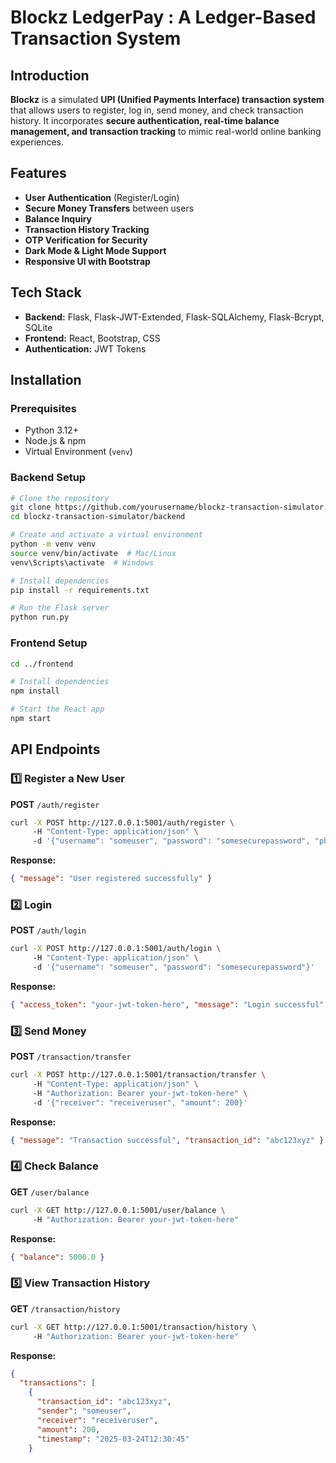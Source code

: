 # Blockz LedgerPay : A Ledger-Based Transaction System

## Introduction
**Blockz** is a simulated **UPI (Unified Payments Interface) transaction system** that allows users to register, log in, send money, and check transaction history. It incorporates **secure authentication, real-time balance management, and transaction tracking** to mimic real-world online banking experiences.

## Features
- **User Authentication** (Register/Login)
- **Secure Money Transfers** between users
- **Balance Inquiry**
- **Transaction History Tracking**
- **OTP Verification for Security**
- **Dark Mode & Light Mode Support**
- **Responsive UI with Bootstrap**

## Tech Stack
- **Backend:** Flask, Flask-JWT-Extended, Flask-SQLAlchemy, Flask-Bcrypt, SQLite
- **Frontend:** React, Bootstrap, CSS
- **Authentication:** JWT Tokens

## Installation
### Prerequisites
- Python 3.12+
- Node.js & npm
- Virtual Environment (`venv`)

### Backend Setup
```sh
# Clone the repository
git clone https://github.com/yourusername/blockz-transaction-simulator.git
cd blockz-transaction-simulator/backend

# Create and activate a virtual environment
python -m venv venv
source venv/bin/activate  # Mac/Linux
venv\Scripts\activate  # Windows

# Install dependencies
pip install -r requirements.txt

# Run the Flask server
python run.py
```

### Frontend Setup
```sh
cd ../frontend

# Install dependencies
npm install

# Start the React app
npm start
```

## API Endpoints
### 1️⃣ Register a New User
**POST** `/auth/register`
```sh
curl -X POST http://127.0.0.1:5001/auth/register \ 
     -H "Content-Type: application/json" \ 
     -d '{"username": "someuser", "password": "somesecurepassword", "phone_number": "9876543210"}'
```
**Response:**
```json
{ "message": "User registered successfully" }
```

### 2️⃣ Login
**POST** `/auth/login`
```sh
curl -X POST http://127.0.0.1:5001/auth/login \ 
     -H "Content-Type: application/json" \ 
     -d '{"username": "someuser", "password": "somesecurepassword"}'
```
**Response:**
```json
{ "access_token": "your-jwt-token-here", "message": "Login successful" }
```

### 3️⃣ Send Money
**POST** `/transaction/transfer`
```sh
curl -X POST http://127.0.0.1:5001/transaction/transfer \ 
     -H "Content-Type: application/json" \ 
     -H "Authorization: Bearer your-jwt-token-here" \ 
     -d '{"receiver": "receiveruser", "amount": 200}'
```
**Response:**
```json
{ "message": "Transaction successful", "transaction_id": "abc123xyz" }
```

### 4️⃣ Check Balance
**GET** `/user/balance`
```sh
curl -X GET http://127.0.0.1:5001/user/balance \ 
     -H "Authorization: Bearer your-jwt-token-here"
```
**Response:**
```json
{ "balance": 5000.0 }
```

### 5️⃣ View Transaction History
**GET** `/transaction/history`
```sh
curl -X GET http://127.0.0.1:5001/transaction/history \ 
     -H "Authorization: Bearer your-jwt-token-here"
```
**Response:**
```json
{
  "transactions": [
    {
      "transaction_id": "abc123xyz",
      "sender": "someuser",
      "receiver": "receiveruser",
      "amount": 200,
      "timestamp": "2025-03-24T12:30:45"
    }
